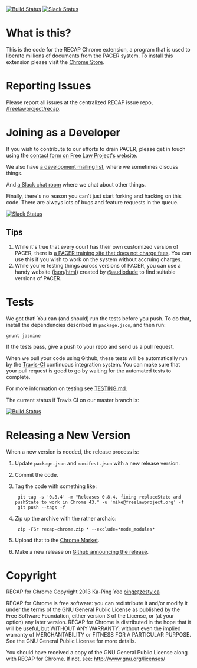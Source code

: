 [![Build Status](https://travis-ci.org/freelawproject/recap-chrome.svg?branch=master)][12]  [![Slack Status](https://join-flp-talk.herokuapp.com/badge.svg)][slack]


What is this?
=============
This is the code for the RECAP Chrome extension, a program that is used to
liberate millions of documents from the PACER system. To install this extension
please visit the [Chrome Store][1].

Reporting Issues
================
Please report all issues at the centralized RECAP issue repo, [/freelawproject/recap](https://github.com/freelawproject/recap/issues).

Joining as a Developer
======================
If you wish to contribute to our efforts to drain PACER, please get in touch
using the [contact form on Free Law Project's website][contact].

We also have [a development mailing list][dev], where we sometimes discuss things.

And [a Slack chat room][slack] where we chat about other things.

Finally, there's no reason you can't just start forking and hacking on this
code. There are always lots of bugs and feature requests in the queue.

[![Slack Status](https://join-flp-talk.herokuapp.com/badge.svg)][slack]

Tips
----
1. While it's true that every court has their own customized version of PACER,
   there is [a PACER training site that does not charge fees][trainwreck]. You
   can use this if you wish to work on the system without accruing charges.
1. While you're testing things across versions of PACER, you can use a handy
   website ([json][csv-json]/[html][csv-html]) created by [@audiodude][ad] to
   find suitable versions of PACER.


Tests
=====
We got that! You can (and should) run the tests before you push. To do that,
install the dependencies described in `package.json`, and then run:

    grunt jasmine

If the tests pass, give a push to your repo and send us a pull request.

When we pull your code using Github, these tests will be automatically run by
the [Travis-CI][tci] continuous integration system. You can make sure that your
pull request is good to go by waiting for the automated tests to complete.

For more information on testing see [TESTING.md][testingmd].

The current status if Travis CI on our master branch is:

[![Build Status](https://travis-ci.org/freelawproject/recap-chrome.svg?branch=master)][12]


Releasing a New Version
=======================
When a new version is needed, the release process is:

1. Update `package.json` and `manifest.json` with a new release version.
1. Commit the code.
1. Tag the code with something like:

        git tag -s '0.8.4' -m "Releases 0.8.4, fixing replaceState and pushState to work in Chrome 43." -u 'mike@freelawproject.org' -f
        git push --tags -f

1. Zip up the archive with the rather archaic:

        zip -FSr recap-chrome.zip * --exclude=*node_modules*

1. Upload that to the [Chrome Market][market].
1. Make a new release on [Github announcing the release][ghtags].

Copyright
=========

RECAP for Chrome
Copyright 2013 Ka-Ping Yee <ping@zesty.ca>

RECAP for Chrome is free software: you can redistribute it and/or modify it
under the terms of the GNU General Public License as published by the Free
Software Foundation, either version 3 of the License, or (at your option)
any later version.  RECAP for Chrome is distributed in the hope that it will
be useful, but WITHOUT ANY WARRANTY; without even the implied warranty of
MERCHANTABILITY or FITNESS FOR A PARTICULAR PURPOSE.  See the GNU General
Public License for more details.

You should have received a copy of the GNU General Public License along with
RECAP for Chrome.  If not, see: http://www.gnu.org/licenses/


[1]: https://chrome.google.com/webstore/detail/recap/oiillickanjlaeghobeeknbddaonmjnc
[contact]: http://free.law/contact/
[dev]: http://lists.freelawproject.org/cgi-bin/mailman/listinfo/dev
[12]: https://travis-ci.org/freelawproject/recap-chrome
[tci]: https://travis-ci.org/
[trainwreck]: https://dcecf.psc.uscourts.gov/cgi-bin/login.pl
[testingmd]: https://github.com/freelawproject/recap-chrome/blob/master/TESTING.md
[market]: https://chrome.google.com/webstore/developer/edit/oiillickanjlaeghobeeknbddaonmjnc?authuser=3#
[ghtags]: https://github.com/freelawproject/recap-chrome/releases/new
[csv-json]: https://court-version-scraper.herokuapp.com/courts.json
[csv-html]: https://court-version-scraper.herokuapp.com/
[ad]: https://github.com/audiodude
[slack]: https://join-flp-talk.herokuapp.com/
